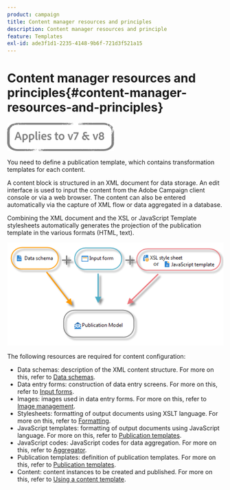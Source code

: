 ```yaml
---
product: campaign
title: Content manager resources and principles
description: Content manager resources and principle
feature: Templates
exl-id: ade3f1d1-2235-4148-9b6f-721d3f521a15
---
```

# Content manager resources and principles{#content-manager-resources-and-principles}

![](../../assets/common.svg)

You need to define a publication template, which contains transformation templates for each content.

A content block is structured in an XML document for data storage. An edit interface is used to input the content from the Adobe Campaign client console or via a web browser. The content can also be entered automatically via the capture of XML flow or data aggregated in a database.

Combining the XML document and the XSL or JavaScript Template stylesheets automatically generates the projection of the publication template in the various formats (HTML, text).

![](assets/d_ncs_content_process.png)

The following resources are required for content configuration:

* Data schemas: description of the XML content structure. For more on this, refer to [Data schemas](data-schemas.md).
* Data entry forms: construction of data entry screens. For more on this, refer to [Input forms](input-forms.md).
* Images: images used in data entry forms. For more on this, refer to [Image management](formatting.md#image-management).
* Stylesheets: formatting of output documents using XSLT language. For more on this, refer to [Formatting](formatting.md).
* JavaScript templates: formatting of output documents using JavaScript language. For more on this, refer to [Publication templates](publication-templates.md).
* JavaScript codes: JavaScript codes for data aggregation. For more on this, refer to [Aggregator](publication-templates.md#aggregator).
* Publication templates: definition of publication templates. For more on this, refer to [Publication templates](publication-templates.md).
* Content: content instances to be created and published. For more on this, refer to [Using a content template](using-a-content-template.md).
